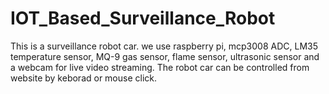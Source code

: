 # IOT_Based_Surveillance_Robot
This is a surveillance robot car. we use raspberry pi, mcp3008 ADC, LM35 temperature sensor, MQ-9 gas sensor, flame sensor, ultrasonic
sensor and a webcam for live video streaming. The robot car can be controlled from website by keborad or mouse click. 
